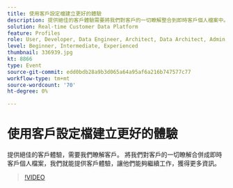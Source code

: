 ```yaml
---
title: 使用客戶設定檔建立更好的體驗
description: 提供絕佳的客戶體驗需要將我們對客戶的一切瞭解整合到即時客戶個人檔案中。
solution: Real-time Customer Data Platform
feature: Profiles
role: User, Developer, Data Engineer, Architect, Data Architect, Admin, Leader
level: Beginner, Intermediate, Experienced
thumbnail: 336939.jpg
kt: 8866
type: Event
source-git-commit: edd0bdb28a9b3d065a64a95af6a216b747577c77
workflow-type: tm+mt
source-wordcount: '70'
ht-degree: 0%

---
```


# 使用客戶設定檔建立更好的體驗

提供絕佳的客戶體驗，需要我們瞭解客戶。 將我們對客戶的一切瞭解合併成即時客戶個人檔案，我們就能提供客戶體驗，讓他們能夠繼續工作，獲得更多資訊。

>[!VIDEO](https://video.tv.adobe.com/v/336939/?quality=12&learn=on)